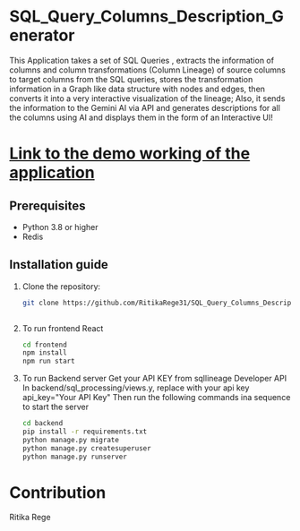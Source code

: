 # SQL_Query_Columns_Description_Generator
This Application takes a set of SQL Queries , extracts the information of columns and column transformations (Column Lineage) of source columns to target columns from the SQL queries, stores the transformation information in a Graph like data structure with nodes and edges, then converts it into a very interactive visualization of the lineage; Also, it sends the information to the Gemini AI via API and generates descriptions for all the columns using AI and displays them in the form of an Interactive UI!

# [Link to the demo working of the application](https://drive.google.com/file/d/1WeVuUSYk4DSJbabsc-n5zcFM36hRb-f9/view?usp=sharing)


## Prerequisites

- Python 3.8 or higher
- Redis

## Installation guide

1. Clone the repository:
   ```bash
   git clone https://github.com/RitikaRege31/SQL_Query_Columns_Description_Generator
 
2. To run frontend React 
   ```bash 
   cd frontend
   npm install
   npm run start

3. To run Backend server 
   Get your API KEY from sqllineage Developer API 
   In backend/sql_processing/views.y, replace with your api key
   api_key="Your API Key"
   Then run the following commands ina sequence to start the server
   ```bash 
   cd backend
   pip install -r requirements.txt
   python manage.py migrate
   python manage.py createsuperuser
   python manage.py runserver

# Contribution
  Ritika Rege
